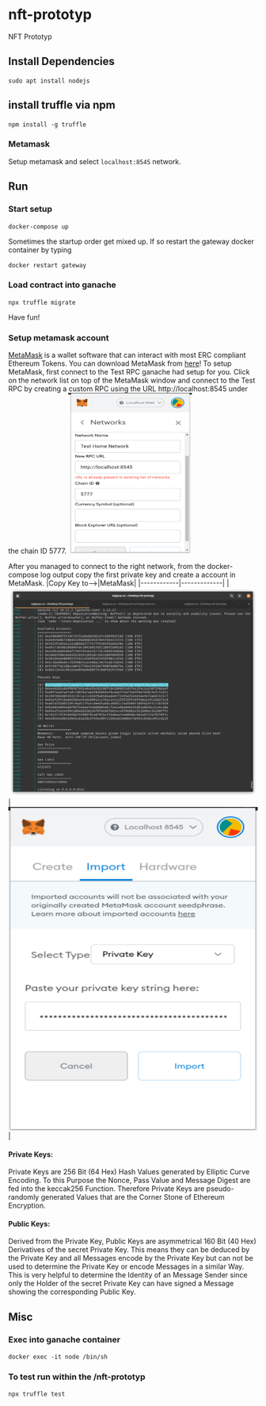 # nft-prototyp

NFT Prototyp


## Install Dependencies

```
sudo apt install nodejs
```

## install truffle via npm

```
npm install -g truffle
```

### Metamask

Setup metamask and select `localhost:8545` network.

## Run

### Start setup
```
docker-compose up
```
Sometimes the startup order get mixed up. If so restart the gateway docker container by typing
```
docker restart gateway
```

### Load contract into ganache
```
npx truffle migrate
```
Have fun!

### Setup metamask account

[MetaMask](https://metamask.io/) is a wallet software that can interact with most ERC compliant Ethereum Tokens. You can download MetaMask from [here](https://metamask.io/download.html)!
To setup MetaMask, first connect to the Test RPC ganache had setup for you. Click on the network list on top of the MetaMask window and connect to the Test RPC by creating a custom RPC using the URL http://localhost:8545 under the chain ID 5777.
<img src="/img/rpc.png" width="250">

After you managed to connect to the right network, from the docker-compose log output copy the first private key and create a account in MetaMask.
|Copy Key to-->|MetaMask|
|------------|-------------|
|<img src="/img/ganache_log.png">|<img src="/img/wallet.png">|

#### Private Keys:
Private Keys are 256 Bit (64 Hex) Hash Values generated by Elliptic Curve Encoding. To this Purpose the Nonce, Pass Value and Message Digest are fed into the keccak256 Function. Therefore Private Keys are pseudo-randomly generated Values that are the Corner Stone of Ethereum Encryption.

#### Public Keys:
Derived from the Private Key, Public Keys are asymmetrical 160 Bit (40 Hex) Derivatives of the secret Private Key. This means they can be deduced by the Private Key and all Messages encode by the Private Key but can not be used to determine the Private Key or encode Messages in a similar Way. This is very helpful to determine the Identity of an Message Sender since only the Holder of the secret Private Key can have signed a Message showing the corresponding Public Key.



## Misc
### Exec into ganache container

```
docker exec -it node /bin/sh
```

### To test run within the /nft-prototyp

```
npx truffle test
```
